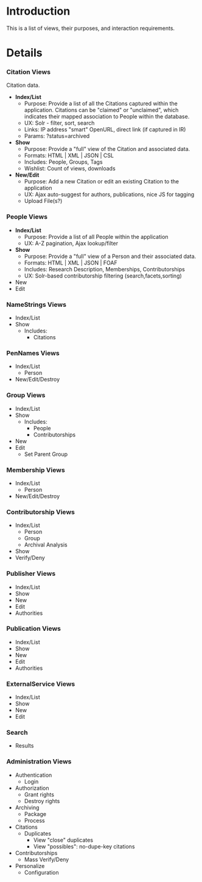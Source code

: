 # Introduction #

This is a list of views, their purposes, and interaction requirements.

# Details #

### Citation Views ###

Citation data.

  * **Index/List**
    * Purpose: Provide a list of all the Citations captured within the application.  Citations can be "claimed" or "unclaimed", which indicates their mapped association to People within the database.
    * UX: Solr - filter, sort, search
    * Links: IP address "smart" OpenURL, direct link (if captured in IR)
    * Params: ?status=archived
  * **Show**
    * Purpose: Provide a "full" view of the Citation and associated data.
    * Formats: HTML | XML | JSON | CSL
    * Includes: People, Groups, Tags
    * Wishlist: Count of views, downloads
  * **New/Edit**
    * Purpose: Add a new Citation or edit an existing Citation to the application
    * UX: Ajax auto-suggest for authors, publications, nice JS for tagging
    * Upload File(s?)

### People Views ###

  * **Index/List**
    * Purpose: Provide a list of all People within the application
    * UX: A-Z pagination, Ajax lookup/filter
  * **Show**
    * Purpose: Provide a "full" view of a Person and their associated data.
    * Formats: HTML | XML | JSON | FOAF
    * Includes: Research Description, Memberships, Contributorships
    * UX: Solr-based contributorship filtering (search,facets,sorting)
  * New
  * Edit

### NameStrings Views ###

  * Index/List
  * Show
    * Includes:
      * Citations

### PenNames Views ###

  * Index/List
    * Person
  * New/Edit/Destroy

### Group Views ###

  * Index/List
  * Show
    * Includes:
      * People
      * Contributorships
  * New
  * Edit
    * Set Parent Group

### Membership Views ###

  * Index/List
    * Person
  * New/Edit/Destroy

### Contributorship Views ###

  * Index/List
    * Person
    * Group
    * Archival Analysis
  * Show
  * Verify/Deny

### Publisher Views ###

  * Index/List
  * Show
  * New
  * Edit
  * Authorities

### Publication Views ###

  * Index/List
  * Show
  * New
  * Edit
  * Authorities

### ExternalService Views ###

  * Index/List
  * Show
  * New
  * Edit

### Search ###

  * Results

### Administration Views ###

  * Authentication
    * Login
  * Authorization
    * Grant rights
    * Destroy rights
  * Archiving
    * Package
    * Process
  * Citations
    * Duplicates
      * View "close" duplicates
      * View "possibles": no-dupe-key citations
  * Contributorships
    * Mass Verify/Deny
  * Personalize
    * Configuration